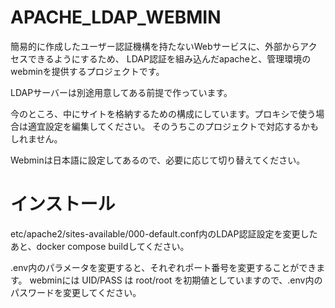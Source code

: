 # APACHE_LDAP_WEBMIN
簡易的に作成したユーザー認証機構を持たないWebサービスに、外部からアクセスできるようにするため、
LDAP認証を組み込んだapacheと、管理環境のwebminを提供するプロジェクトです。

LDAPサーバーは別途用意してある前提で作っています。

今のところ、中にサイトを格納するための構成にしています。プロキシで使う場合は適宜設定を編集してください。
そのうちこのプロジェクトで対応するかもしれません。

Webminは日本語に設定してあるので、必要に応じて切り替えてください。

# インストール
etc/apache2/sites-available/000-default.conf内のLDAP認証設定を変更したあと、docker compose buildしてください。

.env内のパラメータを変更すると、それぞれポート番号を変更することができます。
webminには UID/PASS は root/root を初期値としていますので、.env内のパスワードを変更してください。



